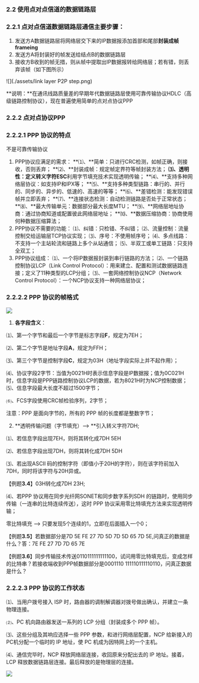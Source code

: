 ### 2.2 使用点对点信道的数据链路层

### 2.2.1 点对点信道数据链路层通信主要步骤：

1. 发送方A数据链路层将网络层交下来的IP数据报添加首部和尾部**封装成帧** **frameing**
2. 发送方A将封装好的帧发送给结点B的数据链路层
3. 接收方B收到的帧无措，则从帧中提取出IP数据报转给网络层；若有错，则丢弃该帧（如下图所示）

![](./assets/link layer P2P step.png)

**说明：**在通讯线路质量差的早期年代数据链路层使用可靠传输协议HDLC（高级链路控制协议），现在普遍使用简单的点对点协议PPP

### 2.2.2 点对点协议PPP

### 2.2.2.1 PPP 协议的特点

不是可靠传输协议

1. PPP协议应满足的需求：
   **⑴、**简单：只进行CRC检测，如帧正确，则接收，否则丢弃；
   **⑵、**封装成帧：规定帧定界符等帧封装方法；
   **⑶、**透明性：定义转义字符**ESC**利用字节填充技术实现透明传输；
   **⑷、**支持多种网络层协议：如支持IP和IPX等；
   **⑸、**支持多种类型链路：串行的、并行的、同步的、异步的、低速的、高速的等等；
   **⑹、**差错检测：能发现错误帧并立即丢弃；
   **⑺、**连接状态检测：自动检测链路是否处于正常状态；
   **⑻、**最大传输单元：数据部分最大长度MTU；
   **⑼、**网络层地址协商：通过协商知道或配置彼此网络层地址；
   **⑽、**数据压缩协商：协商使用何种数据压缩算法；
2. PPP协议不需要的功能：
   ⑴、纠错：只检错、不纠错；
   ⑵、流量控制：流量控制交给运输层TCP协议实现；
   ⑶、序号：不使用帧序号；
   ⑷、多点线路：不支持一个主站轮流和链路上多个从站通信；
   ⑸、半双工或单工链路：只支持全双工；
3. PPP协议组成：
   ⑴、一个将IP数据报封装到串行链路的方法；
   ⑵、一个链路控制协议LCP（Link Control Protocol）：用来建立、配置和测试数据链路连接；定义了11种类型的LCP分组；
   ⑶、一套网络控制协议NCP（Network Control Protocol）：一个NCP协议支持一种网络层协议；

### 2.2.2.2 PPP 协议的帧格式

![](/Users/gmx/Documents/workspace/note/Computer-Science/docs/Computer_Network/assets/PPP帧协议.jpg)  

1. **各字段含义**：

⑴、第一个字节和最后一个字节是标志字段**F**，规定为7EH；

⑵、第二个字节是地址字段**A**，规定为FFH；

⑶、第三个字节是控制字段**C**，规定为03H（地址字段实际上并不起作用）；

⑷、协议字段2字节：当值为0021H时表示信息字段是IP数据报；值为0C021H时，信息字段是PPP链路控制协议LCP的数据，若为8021H时为NCP控制数据；⑸、信息字段最大长度不超过1500字节；

⑹、FCS字段使用CRC帧检验序列，2字节；

注意：PPP 是面向字节的，所有的 PPP 帧的长度都是整数字节；

2. **透明传输问题（字节填充）--&gt; **引入转义字符7DH;

⑴、若信息字段出现7EH，则将其转化成7DH 5EH

⑵、若信息字段出现7DH，则将其转化成7DH 5DH

⑶、若出现ASCII 码的控制字符（即值小于20H的字符），则在该字符前加入7DH，同时将该字符与20H异或。

【例题**3.4**】03H转化成7DH 23H;

⑷、若PPP 协议用在同步光纤网SONET和同步数字系列SDH 的链路时，使用同步传输（一连串的比特连续传送），这时 PPP 协议采用零比特填充方法来实现透明传输；

零比特填充 --&gt; 只要发现5个连续的1，立即在后面插入一个0；

【例题**3.5**】若数据部分是7D 5E FE 27 7D 5D 7D 5D 65 7D 5E,问真正的数据是什么？答：7E FE 27 7D 7D 65 7E

【例题**3.6**】同步传输技术传送0110111111111100，试问用零比特填充后，变成怎样的比特串？若接收端收到PPP帧数据部分是0001110 111110111110110，问真正数据是什么？

### 2.2.2.3 PPP 协议的工作状态

⑴、当用户拨号接入 ISP 时，路由器的调制解调器对拨号做出确认，并建立一条物理连接。

⑵、PC 机向路由器发送一系列的 LCP 分组（封装成多个 PPP 帧）。

⑶、这些分组及其响应选择一些 PPP 参数，和进行网络层配置，NCP 给新接入的 PC机分配一个临时的 IP 地址，使 PC 机成为因特网上的一个主机。

⑷、通信完毕时，NCP 释放网络层连接，收回原来分配出去的 IP 地址。接着，LCP 释放数据链路层连接。最后释放的是物理层的连接。

![](/Users/gmx/Documents/workspace/note/Computer-Science/docs/Computer_Network/assets/PPP协议状态图.png)






